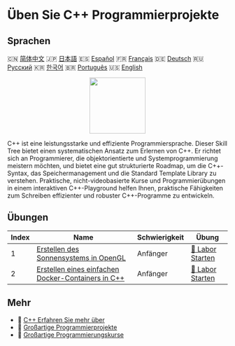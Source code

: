 # Üben Sie C++ Programmierprojekte

## Sprachen

🇨🇳 [简体中文](README_zh.md) 🇯🇵 [日本語](README_ja.md) 🇪🇸 [Español](README_es.md) 🇫🇷 [Français](README_fr.md) 🇩🇪 [Deutsch](README_de.md) 🇷🇺 [Русский](README_ru.md) 🇰🇷 [한국어](README_ko.md) 🇧🇷 [Português](README_pt.md) 🇺🇸 [English](README.md) 

<div align="center">
<img width="128px" src="https://file.labex.io/path/kjx58efaCNu0.png">
</div>

C++ ist eine leistungsstarke und effiziente Programmiersprache. Dieser Skill Tree bietet einen systematischen Ansatz zum Erlernen von C++. Er richtet sich an Programmierer, die objektorientierte und Systemprogrammierung meistern möchten, und bietet eine gut strukturierte Roadmap, um die C++-Syntax, das Speichermanagement und die Standard Template Library zu verstehen. Praktische, nicht-videobasierte Kurse und Programmierübungen in einem interaktiven C++-Playground helfen Ihnen, praktische Fähigkeiten zum Schreiben effizienter und robuster C++-Programme zu entwickeln.

## Übungen

|   Index | Name                                                                                                                                | Schwierigkeit   | Übung                                                                                             |
|---------|-------------------------------------------------------------------------------------------------------------------------------------|-----------------|---------------------------------------------------------------------------------------------------|
|       1 | [Erstellen des Sonnensystems in OpenGL](https://labex.io/de/courses/project-creating-the-solar-system-in-opengl)                    | Anfänger        | [🚀 Labor Starten](https://labex.io/de/courses/project-creating-the-solar-system-in-opengl)       |
|       2 | [Erstellen eines einfachen Docker-Containers in C++](https://labex.io/de/courses/project-creating-a-simple-docker-container-in-cpp) | Anfänger        | [🚀 Labor Starten](https://labex.io/de/courses/project-creating-a-simple-docker-container-in-cpp) |

## Mehr

- 🔗 [C++ Erfahren Sie mehr über](https://labex.io/de/skilltrees/cpp)
- 🔗 [Großartige Programmierprojekte](https://github.com/labex-labs/awesome-programming-projects)
- 🔗 [Großartige Programmierungskurse](https://github.com/labex-labs/awesome-programming-courses)

